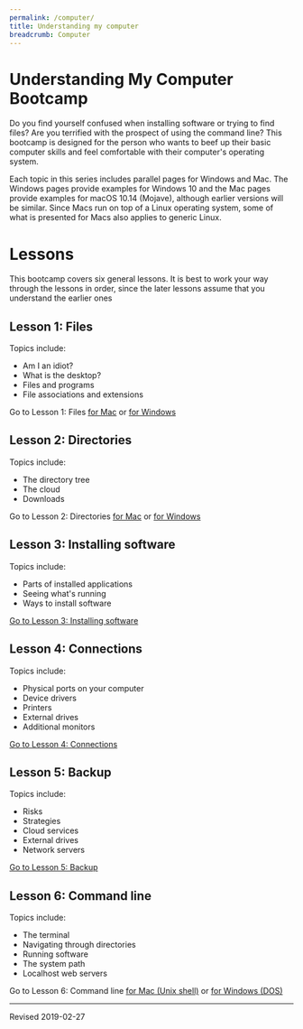 ```yaml
---
permalink: /computer/
title: Understanding my computer
breadcrumb: Computer
---
```


# Understanding My Computer Bootcamp

Do you find yourself confused when installing software or trying to find files? Are you terrified with the prospect of using the command line? This bootcamp is designed for the person who wants to beef up their basic computer skills and feel comfortable with their computer's operating system.  

Each topic in this series includes parallel pages for Windows and Mac.  The Windows pages provide examples for Windows 10 and the Mac pages provide examples for macOS 10.14 (Mojave), although earlier versions will be similar.  Since Macs run on top of a Linux operating system, some of what is presented for Macs also applies to generic Linux.

# Lessons

This bootcamp covers six general lessons.  It is best to work your way through the lessons in order, since the later lessons assume that you understand the earlier ones

## Lesson 1: Files

Topics include:
- Am I an idiot?
- What is the desktop?
- Files and programs
- File associations and extensions

Go to Lesson 1: Files [for Mac](files-mac/) or [for Windows](files-windows/)

## Lesson 2: Directories

Topics include:
- The directory tree
- The cloud
- Downloads

Go to Lesson 2: Directories [for Mac](directories-mac/) or [for Windows](directories-windows/)

## Lesson 3: Installing software

Topics include:
- Parts of installed applications
- Seeing what's running
- Ways to install software

[Go to Lesson 3: Installing software](installation)

## Lesson 4: Connections

Topics include:
- Physical ports on your computer
- Device drivers
- Printers
- External drives
- Additional monitors

[Go to Lesson 4: Connections](connections)

## Lesson 5: Backup

Topics include:
- Risks
- Strategies
- Cloud services
- External drives
- Network servers

[Go to Lesson 5: Backup](backup)

## Lesson 6: Command line

Topics include:
- The terminal
- Navigating through directories
- Running software
- The system path
- Localhost web servers

Go to Lesson 6: Command line [for Mac (Unix shell)](command-unix) or [for Windows (DOS)](command-windows)

----
Revised 2019-02-27
